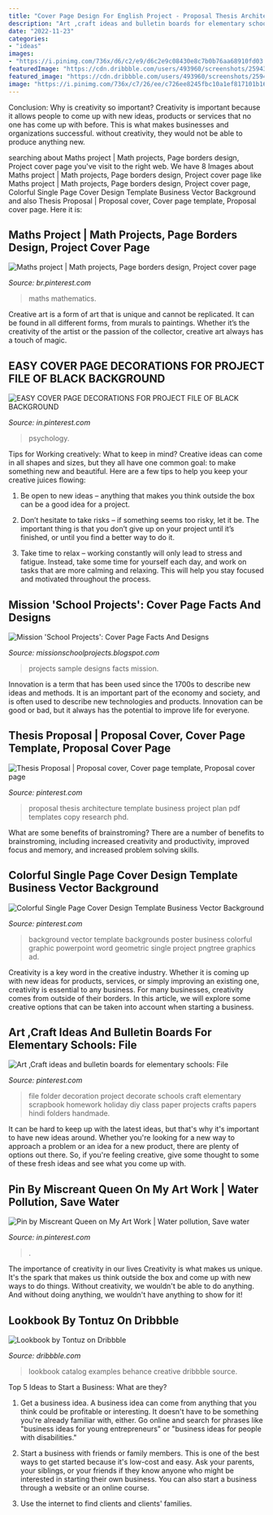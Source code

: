 ```yaml
---
title: "Cover Page Design For English Project - Proposal Thesis Architecture Template Business Project Plan Pdf Templates Copy Research Phd"
description: "Art ,craft ideas and bulletin boards for elementary schools: file"
date: "2022-11-23"
categories:
- "ideas"
images:
- "https://i.pinimg.com/736x/d6/c2/e9/d6c2e9c08430e8c7b0b76aa68910fd03.jpg"
featuredImage: "https://cdn.dribbble.com/users/493960/screenshots/2594314/lookbook.png"
featured_image: "https://cdn.dribbble.com/users/493960/screenshots/2594314/lookbook.png"
image: "https://i.pinimg.com/736x/c7/26/ee/c726ee8245fbc10a1ef817101b165aab--file-folders-elementary-schools.jpg"
---
```



Conclusion: Why is creativity so important?
Creativity is important because it allows people to come up with new ideas, products or services that no one has come up with before. This is what makes businesses and organizations successful. without creativity, they would not be able to produce anything new.

	

		
searching about Maths project | Math projects, Page borders design, Project cover page you've visit to the right web. We have 8 Images about Maths project | Math projects, Page borders design, Project cover page like Maths project | Math projects, Page borders design, Project cover page, Colorful Single Page Cover Design Template Business Vector Background and also Thesis Proposal | Proposal cover, Cover page template, Proposal cover page. Here it is:
		
    
## Maths Project | Math Projects, Page Borders Design, Project Cover Page

<img loading=lazy src="https://i.pinimg.com/736x/d6/c2/e9/d6c2e9c08430e8c7b0b76aa68910fd03.jpg" onerror="this.onerror=null;this.src='https://tse4.mm.bing.net/th?id=OIP.JzQuAETGZNO9YwVoCBjKlAHaJ3&amp;pid=15.1';" alt="Maths project | Math projects, Page borders design, Project cover page">

_Source: br.pinterest.com_

>maths mathematics. 

	

Creative art is a form of art that is unique and cannot be replicated. It can be found in all different forms, from murals to paintings. Whether it’s the creativity of the artist or the passion of the collector, creative art always has a touch of magic.

    
## EASY COVER PAGE DECORATIONS FOR PROJECT FILE OF BLACK BACKGROUND

<img loading=lazy src="https://i.pinimg.com/736x/40/53/35/4053359f11149426461e427f5a8a1f2c.jpg" onerror="this.onerror=null;this.src='https://tse2.mm.bing.net/th?id=OIP.K8jKMtg5UNtnfCJ_ZaPSFwHaJ3&amp;pid=15.1';" alt="EASY COVER PAGE DECORATIONS FOR PROJECT FILE OF BLACK BACKGROUND">

_Source: in.pinterest.com_

>psychology. 

	

Tips for Working creatively: What to keep in mind?
Creative ideas can come in all shapes and sizes, but they all have one common goal: to make something new and beautiful. Here are a few tips to help you keep your creative juices flowing:
1. Be open to new ideas – anything that makes you think outside the box can be a good idea for a project.

2. Don’t hesitate to take risks – if something seems too risky, let it be. The important thing is that you don’t give up on your project until it’s finished, or until you find a better way to do it.

3. Take time to relax – working constantly will only lead to stress and fatigue. Instead, take some time for yourself each day, and work on tasks that are more calming and relaxing. This will help you stay focused and motivated throughout the process.

    
## Mission &#039;School Projects&#039;: Cover Page Facts And Designs

<img loading=lazy src="http://2.bp.blogspot.com/-6LlAb162zRo/TfWekbbpDuI/AAAAAAAAAAM/r36mVWz6el0/s320/Photo0311.jpg" onerror="this.onerror=null;this.src='https://tse1.mm.bing.net/th?id=OIP.ZURaMkcPdaBzPgnCVguQXwAAAA&amp;pid=15.1';" alt="Mission &#039;School Projects&#039;: Cover Page Facts And Designs">

_Source: missionschoolprojects.blogspot.com_

>projects sample designs facts mission. 

	

Innovation is a term that has been used since the 1700s to describe new ideas and methods. It is an important part of the economy and society, and is often used to describe new technologies and products. Innovation can be good or bad, but it always has the potential to improve life for everyone.

    
## Thesis Proposal | Proposal Cover, Cover Page Template, Proposal Cover Page

<img loading=lazy src="https://i.pinimg.com/736x/dd/22/b7/dd22b73b7492f4ca40f8bc258943b142--page-design-cover-pages.jpg" onerror="this.onerror=null;this.src='https://tse2.mm.bing.net/th?id=OIP.h66-GiTH_Vs2sUAcRdUkIwHaJt&amp;pid=15.1';" alt="Thesis Proposal | Proposal cover, Cover page template, Proposal cover page">

_Source: pinterest.com_

>proposal thesis architecture template business project plan pdf templates copy research phd. 

	

What are some benefits of brainstroming?
There are a number of benefits to brainstroming, including increased creativity and productivity, improved focus and memory, and increased problem solving skills.

    
## Colorful Single Page Cover Design Template Business Vector Background

<img loading=lazy src="https://i.pinimg.com/736x/4a/19/55/4a1955552ef3ef57a5d7a071a6dc026f.jpg" onerror="this.onerror=null;this.src='https://tse3.mm.bing.net/th?id=OIP.8up1twnnS13maxUCvhmBHgHaKe&amp;pid=15.1';" alt="Colorful Single Page Cover Design Template Business Vector Background">

_Source: pinterest.com_

>background vector template backgrounds poster business colorful graphic powerpoint word geometric single project pngtree graphics ad. 

	

Creativity is a key word in the creative industry. Whether it is coming up with new ideas for products, services, or simply improving an existing one, creativity is essential to any business. For many businesses, creativity comes from outside of their borders. In this article, we will explore some creative options that can be taken into account when starting a business.

    
## Art ,Craft Ideas And Bulletin Boards For Elementary Schools: File

<img loading=lazy src="https://i.pinimg.com/736x/c7/26/ee/c726ee8245fbc10a1ef817101b165aab--file-folders-elementary-schools.jpg" onerror="this.onerror=null;this.src='https://tse4.mm.bing.net/th?id=OIP.nB5Idto1l30yF3ek406PoQHaKO&amp;pid=15.1';" alt="Art ,Craft ideas and bulletin boards for elementary schools: File">

_Source: pinterest.com_

>file folder decoration project decorate schools craft elementary scrapbook homework holiday diy class paper projects crafts papers hindi folders handmade. 

	

It can be hard to keep up with the latest ideas, but that's why it's important to have new ideas around. Whether you're looking for a new way to approach a problem or an idea for a new product, there are plenty of options out there. So, if you're feeling creative, give some thought to some of these fresh ideas and see what you come up with.

    
## Pin By Miscreant Queen On My Art Work | Water Pollution, Save Water

<img loading=lazy src="https://i.pinimg.com/736x/98/ba/71/98ba711ba2fd9a1c7546c909cb2620e3.jpg" onerror="this.onerror=null;this.src='https://tse2.mm.bing.net/th?id=OIP.nDDmi9UGJXOFLmwsssVsLwHaNK&amp;pid=15.1';" alt="Pin by Miscreant Queen on My Art Work | Water pollution, Save water">

_Source: in.pinterest.com_

>. 

	

The importance of creativity in our lives
Creativity is what makes us unique. It's the spark that makes us think outside the box and come up with new ways to do things. Without creativity, we wouldn't be able to do anything. And without doing anything, we wouldn't have anything to show for it!

    
## Lookbook By Tontuz On Dribbble

<img loading=lazy src="https://cdn.dribbble.com/users/493960/screenshots/2594314/lookbook.png" onerror="this.onerror=null;this.src='https://tse3.mm.bing.net/th?id=OIP.De8EsK9SHtoyUMXIk_BVCgHaFj&amp;pid=15.1';" alt="Lookbook by Tontuz on Dribbble">

_Source: dribbble.com_

>lookbook catalog examples behance creative dribbble source. 

	

Top 5 Ideas to Start a Business: What are they?
1. Get a business idea. A business idea can come from anything that you think could be profitable or interesting. It doesn't have to be something you're already familiar with, either. Go online and search for phrases like "business ideas for young entrepreneurs" or "business ideas for people with disabilities."
2. Start a business with friends or family members. This is one of the best ways to get started because it's low-cost and easy. Ask your parents, your siblings, or your friends if they know anyone who might be interested in starting their own business. You can also start a business through a website or an online course.

3. Use the internet to find clients and clients' families.

